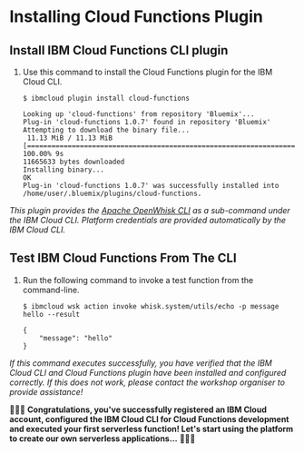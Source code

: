 # Installing Cloud Functions Plugin

## Install IBM Cloud Functions CLI plugin

1. Use this command to install the Cloud Functions plugin for the IBM Cloud CLI.

   ```text
   $ ibmcloud plugin install cloud-functions
   ```

   ```text
   Looking up 'cloud-functions' from repository 'Bluemix'...
   Plug-in 'cloud-functions 1.0.7' found in repository 'Bluemix'
   Attempting to download the binary file...
    11.13 MiB / 11.13 MiB [=================================================================================] 100.00% 9s
   11665633 bytes downloaded
   Installing binary...
   OK
   Plug-in 'cloud-functions 1.0.7' was successfully installed into /home/user/.bluemix/plugins/cloud-functions.
   ```

_This plugin provides the_ [_Apache OpenWhisk CLI_](https://github.com/apache/incubator-openwhisk/blob/master/docs/cli.md) _as a sub-command under the IBM Cloud CLI. Platform credentials are provided automatically by the IBM Cloud CLI._

## Test IBM Cloud Functions From The CLI

1. Run the following command to invoke a test function from the command-line.

   ```text
   $ ibmcloud wsk action invoke whisk.system/utils/echo -p message hello --result
   ```

   ```text
   {
       "message": "hello"
   }
   ```

_If this command executes successfully, you have verified that the IBM Cloud CLI and Cloud Functions plugin have been installed and configured correctly. If this does not work, please contact the workshop organiser to provide assistance!_

🎉🎉🎉 **Congratulations, you've successfully registered an IBM Cloud account, configured the IBM Cloud CLI for Cloud Functions development and executed your first serverless function! Let's start using the platform to create our own serverless applications…** 🎉🎉🎉

